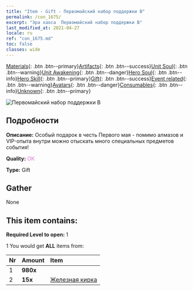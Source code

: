 ```yaml
---
title: "Item - Gift - Первомайский набор поддержки B"
permalink: /con_1675/
excerpt: "Эра хаоса  Первомайский набор поддержки B"
last_modified_at: 2021-04-27
locale: ru
ref: "con_1675.md"
toc: false
classes: wide
---
```

 [Materials](/ItemsRU/){: .btn .btn--primary}[Artifacts](/ItemsRU/Artifacts/){: .btn .btn--success}[Unit Soul](/ItemsRU/UnitSoul/){: .btn .btn--warning}[Unit Awakening](/ItemsRU/UnitAwakening/){: .btn .btn--danger}[Hero Soul](/ItemsRU/HeroSoul/){: .btn .btn--info}[Hero Skill](/ItemsRU/HeroSkill/){: .btn .btn--primary}[Gift](/ItemsRU/Gift/){: .btn .btn--success}[Event related](/ItemsRU/Events/){: .btn .btn--warning}[Avatars](/ItemsRU/Avatars/){: .btn .btn--danger}[Consumables](/ItemsRU/Consumables/){: .btn .btn--info}[Unknown](/ItemsRU/Unknown/){: .btn .btn--primary}

 ![Первомайский набор поддержки B](/images/t/i_907291.png)

## Подробности
 **Описание:** Особый подарок в честь Первого мая - помимо алмазов и VIP-опыта внутри можно отыскать много специальных предметов события!

 **Quality:** <span style="color: #DA70D6">OK</span>

 **Type:** Gift

## Gather

  None

## This item contains:

 **Required Level to open:** 1

 1 You would get **ALL** items  from:

  | Nr | Amount |     Item    |
  |:---|:-------|:------------|
  | 1 |  **980x** | <i class="fas fa-gem"/> |  | 
  | 2 |  **15x** | [Железная кирка](/ItemsRU/con_539/) |  | 
